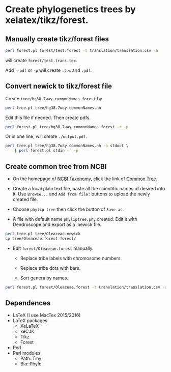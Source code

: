 # Create phylogenetics trees by xelatex/tikz/forest.

## Manually create tikz/forest files

```bash
perl forest.pl forest/test.forest -t translation/translation.csv -a
```

will create `forest/test.trans.tex`.

Add `--pdf` or `-p` will create `.tex` and `.pdf`.

## Convert newick to tikz/forest file

Create `tree/hg38.7way.commonNames.forest` by

```bash
perl tree.pl tree/hg38.7way.commonNames.nh
```

Edit this file if needed. Then create pdfs.

```bash
perl forest.pl tree/hg38.7way.commonNames.forest -r -p
```

Or in one line, will create `./output.pdf`.

```bash
perl tree.pl tree/hg38.7way.commonNames.nh -o stdout \
    | perl forest.pl stdin -r -p

```

## Create common tree from NCBI

* On the homepage of [NCBI Taxonomy](http://www.ncbi.nlm.nih.gov/taxonomy), click the link of
[Common Tree](http://www.ncbi.nlm.nih.gov/Taxonomy/CommonTree/wwwcmt.cgi).

* Create a local plain text file, paste all the scientific names of desired into it.
Use `Browse...` and `Add from file:` buttons to upload the newly created file.

* Choose `phylip tree` then click the button of `Save as`.

* A file with default name `phyliptree.phy` created.
Edit it with Dendroscope and export as a .newick file.

```bash
perl tree.pl tree/Oleaceae.newick
cp tree/Oleaceae.forest forest/
```

* Edit `forest/Oleaceae.forest` manually.

    * Replace tribe labels with chromosome numbers.

    * Replace tribe dots with bars.

    * Sort genera by names.

```bash
perl forest.pl forest/Oleaceae.forest -t translation/translation.csv -a -p
```

## Dependences

* LaTeX (I use MacTex 2015/2016)
* LaTeX packages
    * XeLaTeX
    * xeCJK
    * Tikz
    * Forest
* Perl
* Perl modules
    * Path::Tiny
    * Bio::Phylo
